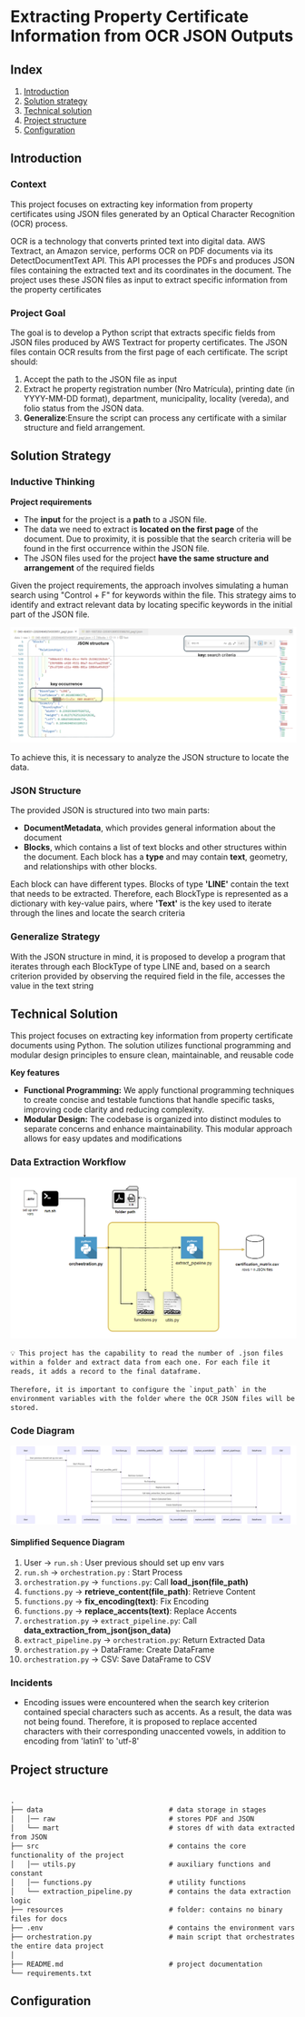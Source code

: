 # Extracting Property Certificate Information from OCR JSON Outputs

## Index
1. [Introduction](#introduction)
2. [Solution strategy](#solution-strategy)
3. [Technical solution](#technical-solution)
4. [Project structure](#project-structure)
5. [Configuration](#configuration)


## Introduction
### Context
This project focuses on extracting key information from property certificates using JSON files generated by an Optical Character Recognition (OCR) process. 

OCR is a technology that converts printed text into digital data. AWS Textract, an Amazon service, performs OCR on PDF documents via its DetectDocumentText API. This API processes the PDFs and produces JSON files containing the extracted text and its coordinates in the document. The project uses these JSON files as input to extract specific information from the property certificates

### Project Goal 
The goal is to develop a Python script that extracts specific fields from JSON files produced by AWS Textract for property certificates. The JSON files contain OCR results from the first page of each certificate. The script should:

1. Accept the path to the JSON file as input
2. Extract he property registration number (Nro Matrícula), printing date (in YYYY-MM-DD format), department, municipality, locality (vereda), and folio status from the JSON data.
3. **Generalize**:Ensure the script can process any certificate with a similar structure and field arrangement.

## Solution Strategy

### Inductive Thinking

**Project requirements**  

* The **input** for the project is a **path** to a JSON file.
* The data we need to extract is **located on the first page** of the document. Due to proximity, it is possible that the search criteria will be found in the first occurrence within the JSON file.
* The JSON files used for the project **have the same structure and arrangement** of the required fields 

Given the project requirements, the approach involves simulating a human search using "Control + F" for keywords within the file. This strategy aims to identify and extract relevant data by locating specific keywords in the initial part of the JSON file.

![key search criteria](resources/control_f.png)

To achieve this, it is necessary to analyze the JSON structure to locate the data. 

### JSON Structure

The provided JSON is structured into two  main parts:

* **DocumentMetadata**, which provides general information about the document
* **Blocks**, which contains a list of text blocks and other structures within the document. Each block has a **type** and may contain **text**, geometry, and relationships with other blocks.

Each block can have different types. Blocks of type **'LINE'** contain the text that needs to be extracted. Therefore, each BlockType is represented as a dictionary with key-value pairs, where **'Text'** is the key used to iterate through the lines and locate the search criteria 

### Generalize Strategy

With the JSON structure in mind, it is proposed to develop a program that iterates through each BlockType of type LINE and, based on a search criterion provided by observing the required field in the file, accesses the value in the text string 

## Technical Solution

This project focuses on extracting key information from property certificate documents using Python. The solution utilizes functional programming and modular design principles to ensure clean, maintainable, and reusable code

**Key features**
* **Functional Programming:** We apply functional programming techniques to create concise and testable functions that handle specific tasks, improving code clarity and reducing complexity.
* **Modular Design:** The codebase is organized into distinct modules to separate concerns and enhance maintainability. This modular approach allows for easy updates and modifications

### Data Extraction Workflow
![workflowm](resources/workflow.png)

```
💡 This project has the capability to read the number of .json files within a folder and extract data from each one. For each file it reads, it adds a record to the final dataframe.

Therefore, it is important to configure the `input_path` in the environment variables with the folder where the OCR JSON files will be stored.
```

### Code Diagram

![code diagram](resources/code_diagram.png)

 #### **Simplified Sequence Diagram**

1. User → `run.sh` : User previous should set up env vars
2. `run.sh` → `orchestration.py` : Start Process 
2. `orchestration.py` → `functions.py`: Call **load_json(file_path)**
3. `functions.py` → **retrieve_content(file_path)**: Retrieve Content
4. `functions.py` → **fix_encoding(text)**: Fix Encoding
5. `functions.py` → **replace_accents(text)**: Replace Accents
6. `orchestration.py` → `extract_pipeline.py`: Call **data_extraction_from_json(json_data)**
7. `extract_pipeline.py` → `orchestration.py`: Return Extracted Data
8. `orchestration.py` → DataFrame: Create DataFrame
9. `orchestration.py` → CSV: Save DataFrame to CSV

### Incidents

* Encoding issues were encountered when the search key criterion contained special characters such as accents. As a result, the data was not being found. Therefore, it is proposed to replace accented characters with their corresponding unaccented vowels, in addition to encoding from 'latin1' to 'utf-8'


## Project structure

```linux

.
├── data                               # data storage in stages
│   │── raw                            # stores PDF and JSON 
│   └── mart                           # stores df with data extracted from JSON
├── src                                # contains the core functionality of the project
│   │── utils.py                       # auxiliary functions and constant
│   │── functions.py                   # utility functions        
│   └── extraction_pipeline.py         # contains the data extraction logic
├── resources                          # folder: contains no binary files for docs
├── .env                               # contains the environment vars
├── orchestration.py                   # main script that orchestrates the entire data project 
│
├── README.md                          # project documentation
└── requirements.txt                   

```

## Configuration
